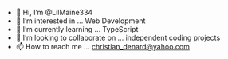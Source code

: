 - 👋 Hi, I’m @LilMaine334
- 👀 I’m interested in ... Web Development
- 🌱 I’m currently learning ... TypeScript 
- 💞️ I’m looking to collaborate on ... independent coding projects
- 📫 How to reach me ... christian_denard@yahoo.com

<!---
LilMaine334/LilMaine334 is a ✨ special ✨ repository because its `README.md` (this file) appears on your GitHub profile.
You can click the Preview link to take a look at your changes.
--->
